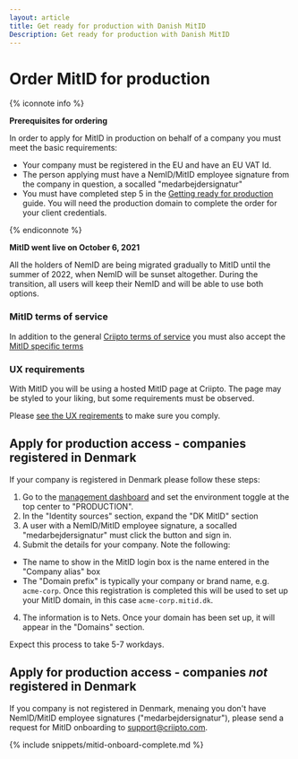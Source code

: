 ```yaml
---
layout: article
title: Get ready for production with Danish MitID
Description: Get ready for production with Danish MitID
---
```


# Order MitID for production

{% iconnote info %}

**Prerequisites for ordering**

In order to apply for MitID in production on behalf of a company you must meet the basic requirements:

- Your company must be registered in the EU and have an EU VAT Id.
- The person applying must have a NemID/MitID employee signature from the company in question, a socalled "medarbejdersignatur"
- You must have completed step 5 in the [Getting ready for production](/how-to/get-ready-for-production) guide. You will need the production domain to complete the order for your client credentials.

{% endiconnote %}

**MitID went live on October 6, 2021**

All the holders of NemID are being migrated gradually to MitID until the summer of 2022, when NemID will be sunset altogether.
During the transition, all users will keep their NemID and will be able to use both options.

### MitID terms of service

In addition to the general [Criipto terms of service](https://criipto.com/legal/tos/) you must also accept the [MitID specific terms](https://criipto.com/legal/mitid/tos)

### UX requirements

With MitID you will be using a hosted MitID page at Criipto. The page may be styled to your liking, but some requirements must be
observed.

Please [see the UX reqirements](/eid-specifics/mitid-ux-reqs) to make sure you comply.

## Apply for production access - companies registered in Denmark
If your company is registered in Denmark please follow these steps: 

1. Go to the [management dashboard](https://manage.criipto.id) and set the environment toggle at the top center to "PRODUCTION".
2. In the "Identity sources" section, expand the "DK MitID" section
3. A user with a NemID/MitID employee signature, a socalled "medarbejdersignatur" must click the button and sign in.
3. Submit the details for your company. Note the following:
  - The name to show in the MitID login box is the name entered in the "Company alias" box
  - The "Domain prefix" is typically your company or brand name, e.g. `acme-corp`. Once this registration is completed this will be used to set up your MitID domain, in this case `acme-corp.mitid.dk`.
4. The information is to Nets. Once your domain has been set up, it will appear in the "Domains" section.

Expect this process to take 5-7 workdays.

## Apply for production access - companies *not* registered in Denmark

If you company is not registered in Denmark, menaing you don't have NemID/MitID employee signatures ("medarbejdersignatur"), please send a request for MitID onboarding to [support@criipto.com](mailto:support@criipto.com).

{% include snippets/mitid-onboard-complete.md %}
